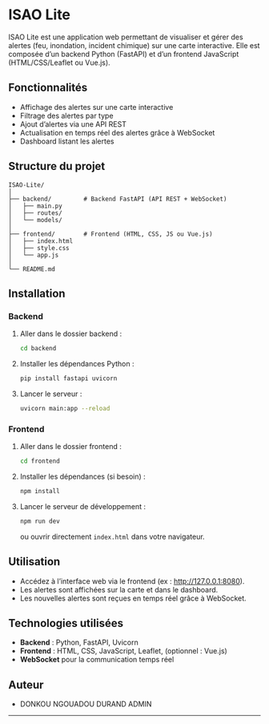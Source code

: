 # ISAO Lite

ISAO Lite est une application web permettant de visualiser et gérer des alertes (feu, inondation, incident chimique) sur une carte interactive. Elle est composée d’un backend Python (FastAPI) et d’un frontend JavaScript (HTML/CSS/Leaflet ou Vue.js).

## Fonctionnalités

- Affichage des alertes sur une carte interactive
- Filtrage des alertes par type
- Ajout d’alertes via une API REST
- Actualisation en temps réel des alertes grâce à WebSocket
- Dashboard listant les alertes

## Structure du projet

```
ISAO-Lite/
│
├── backend/         # Backend FastAPI (API REST + WebSocket)
│   ├── main.py
│   ├── routes/
│   └── models/
│
├── frontend/        # Frontend (HTML, CSS, JS ou Vue.js)
│   ├── index.html
│   ├── style.css
│   └── app.js
│
└── README.md
```

## Installation

### Backend

1. Aller dans le dossier backend :
    ```sh
    cd backend
    ```
2. Installer les dépendances Python :
    ```sh
    pip install fastapi uvicorn
    ```
3. Lancer le serveur :
    ```sh
    uvicorn main:app --reload
    ```

### Frontend

1. Aller dans le dossier frontend :
    ```sh
    cd frontend
    ```
2. Installer les dépendances (si besoin) :
    ```sh
    npm install
    ```
3. Lancer le serveur de développement :
    ```sh
    npm run dev
    ```
   ou ouvrir directement `index.html` dans votre navigateur.

## Utilisation

- Accédez à l’interface web via le frontend (ex : http://127.0.0.1:8080).
- Les alertes sont affichées sur la carte et dans le dashboard.
- Les nouvelles alertes sont reçues en temps réel grâce à WebSocket.

## Technologies utilisées

- **Backend** : Python, FastAPI, Uvicorn
- **Frontend** : HTML, CSS, JavaScript, Leaflet, (optionnel : Vue.js)
- **WebSocket** pour la communication temps réel

## Auteur

- DONKOU NGOUADOU DURAND ADMIN
---
